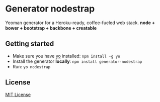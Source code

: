 # Generator nodestrap
Yeoman generator for a Heroku-ready, coffee-fueled web stack.
**node + bower + bootstrap + backbone + creatable**

## Getting started
- Make sure you have [yo](https://github.com/yeoman/yo) installed:
    `npm install -g yo`
- Install the generator **locally**: `npm install generator-nodestrap`
- Run: `yo nodestrap`

## License
[MIT License](http://en.wikipedia.org/wiki/MIT_License)
